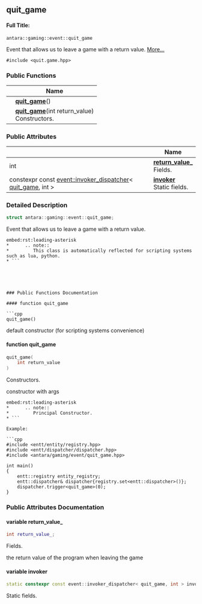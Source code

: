 

## quit_game

#### Full Title:
```
antara::gaming::event::quit_game
```




Event that allows us to leave a game with a return value.  [More...](#detailed-description)


`#include <quit.game.hpp>`









### Public Functions

|                | Name           |
| -------------- | -------------- |
|  | **[quit_game](Classes/structantara_1_1gaming_1_1event_1_1quit__game.md#function-quit_game)**()  |
|  | **[quit_game](Classes/structantara_1_1gaming_1_1event_1_1quit__game.md#function-quit_game)**(int return_value) <br>Constructors.  |


### Public Attributes

|                | Name           |
| -------------- | -------------- |
| int | **[return_value_](Classes/structantara_1_1gaming_1_1event_1_1quit__game.md#variable-return_value_)** <br>Fields.  |
| constexpr const [event::invoker_dispatcher](Classes/structantara_1_1gaming_1_1event_1_1invoker__dispatcher.md)< [quit_game](Classes/structantara_1_1gaming_1_1event_1_1quit__game.md), int > | **[invoker](Classes/structantara_1_1gaming_1_1event_1_1quit__game.md#variable-invoker)** <br>Static fields.  |







### Detailed Description

```cpp
struct antara::gaming::event::quit_game;
```

Event that allows us to leave a game with a return value. 



























```
embed:rst:leading-asterisk
*      .. note::
*         This class is automatically reflected for scripting systems such as lua, python.
* ```





### Public Functions Documentation

#### function quit_game

```cpp
quit_game()
```


























default constructor (for scripting systems convenience) 


#### function quit_game

```cpp
quit_game(
    int return_value
)
```

Constructors. 

























constructor with args 

```
embed:rst:leading-asterisk
*      .. note::
*         Principal Constructor.
* ```

Example: 

```cpp
#include <entt/entity/registry.hpp>
#include <entt/dispatcher/dispatcher.hpp>
#include <antara/gaming/event/quit_game.hpp>

int main()
{
    entt::registry entity_registry;
    entt::dispatcher& dispatcher{registry.set<entt::dispatcher>()};
    dispatcher.trigger<quit_game>(0);
}
```




### Public Attributes Documentation

#### variable return_value_

```cpp
int return_value_;
```

Fields. 

























the return value of the program when leaving the game 


#### variable invoker

```cpp
static constexpr const event::invoker_dispatcher< quit_game, int > invoker {};
```

Static fields. 


































